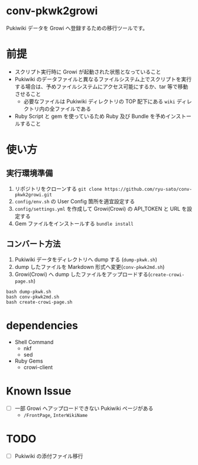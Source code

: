# conv-pkwk2growi

Pukiwiki データを Growi へ登録するための移行ツールです。

# 前提

- スクリプト実行時に Growi が起動された状態となっていること
- Pukiwiki のデータファイルと異なるファイルシステム上でスクリプトを実行する場合は、予めファイルシステムにアクセス可能にするか、tar 等で移動させること
    - 必要なファイルは Pukiwiki ディレクトリの TOP 配下にある `wiki` ディレクトリ内の全ファイルである
- Ruby Script と gem を使っているため Ruby 及び Bundle を予めインストールすること

# 使い方

## 実行環境準備

1. リポジトリをクローンする
    `git clone https://github.com/ryu-sato/conv-pkwk2growi.git`
1. `config/env.sh` の User Config 箇所を適宜設定する
1. `config/settings.yml` を作成して Growi(Crowi) の API_TOKEN と URL を設定する
1. Gem ファイルをインストールする
    `bundle install`

## コンバート方法

1. Pukiwiki データをディレクトリへ dump する (`dump-pkwk.sh`)
1. dump したファイルを Markdown 形式へ変更(`conv-pkwk2md.sh`)
1. Growi(Crowi) へ dump したファイルをアップロードする(`create-crowi-page.sh`)

```sh:bash
bash dump-pkwk.sh
bash conv-pkwk2md.sh
bash create-crowi-page.sh
```

# dependencies

- Shell Command
  - nkf
  - sed
- Ruby Gems
  - crowi-client

# Known Issue

- [ ] 一部 Growi へアップロードできない Pukiwiki ページがある
    - `/FrontPage`, `InterWikiName`

# TODO

- [ ] Pukiwiki の添付ファイル移行
